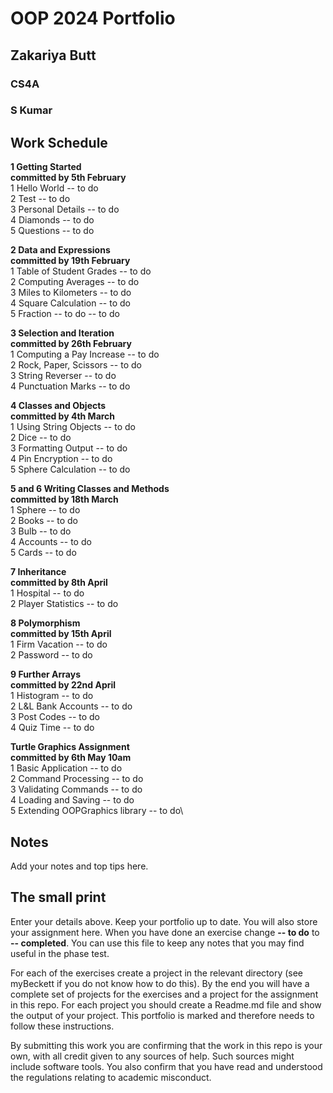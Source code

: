 
# OOP 2024 Portfolio
## Zakariya Butt
### CS4A
### S Kumar



## Work Schedule
**1 Getting Started**\
**committed by 5th February**\
1 Hello World        -- to do\
2 Test               -- to do\
3 Personal Details   -- to do\
4 Diamonds           -- to do\
5 Questions          -- to do

**2 Data and Expressions**\
**committed by 19th February**\
1 Table of Student Grades  -- to do\
2 Computing Averages       -- to do\
3 Miles to Kilometers      -- to do\
4 Square Calculation       -- to do\
5 Fraction -- to do        -- to do

**3 Selection and Iteration**\
**committed by 26th February**\
1 Computing a Pay Increase   -- to do\
2 Rock, Paper, Scissors      -- to do\
3 String Reverser            -- to do\
4 Punctuation Marks          -- to do

**4 Classes and Objects**\
**committed by 4th March**\
1 Using String Objects     -- to do\
2 Dice                     -- to do\
3 Formatting Output        -- to do\
4 Pin Encryption           -- to do\
5 Sphere Calculation       -- to do

**5 and 6 Writing Classes and Methods**\
**committed by 18th March**\
1 Sphere       -- to do\
2 Books        -- to do\
3 Bulb         -- to do\
4 Accounts     -- to do\
5 Cards        -- to do

**7 Inheritance**\
**committed by 8th April**\
1 Hospital            -- to do\
2 Player Statistics   -- to do

**8 Polymorphism**\
**committed by 15th April**\
1 Firm Vacation           -- to do\
2 Password                -- to do

**9 Further Arrays**\
**committed by 22nd April**\
1 Histogram             -- to do\
2 L&L Bank Accounts     -- to do\
3 Post Codes            -- to do\
4 Quiz Time             -- to do

**Turtle Graphics Assignment**\
**committed by 6th May 10am**\
1 Basic Application           -- to do\
2 Command Processing          -- to do\
3 Validating Commands        -- to do\
4 Loading and Saving          -- to do\
5 Extending OOPGraphics library    -- to do\

## Notes
Add your notes and top tips here.

## The small print
Enter your details above. Keep your portfolio up to date. You will also store your assignment here.
When you have done an exercise change **-- to do** to **-- completed**.
You can use this file to keep any notes that you may find useful in the phase test.

For each of the exercises create a project in the relevant directory (see myBeckett if you do not know how to do this).
By the end you will have a complete set of projects for the exercises and a project for the assignment in this repo.
For each project you should create a Readme.md file and show the output of your project.
This portfolio is marked and therefore needs to follow these instructions.

By submitting this work you are confirming that the work in this repo is your own, with all credit given to any sources of help. Such sources might include software tools.
You also confirm that you have read and understood the regulations relating to academic misconduct.
